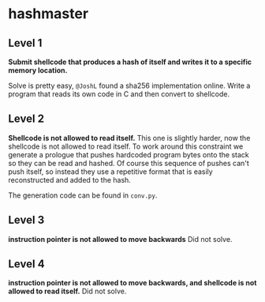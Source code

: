 # hashmaster

## Level 1
**Submit shellcode that produces a hash of itself and writes it to a specific memory location.**

Solve is pretty easy, `@JoshL` found a sha256 implementation online. Write a program that reads its own code in C and then convert to shellcode.

## Level 2
**Shellcode is not allowed to read itself.**
This one is slightly harder, now the shellcode is not allowed to read itself. To work around this constraint we generate a prologue that pushes hardcoded program bytes onto the stack so they can be read and hashed. Of course this sequence of pushes can't push itself, so instead they use a repetitive format that is easily reconstructed and added to the hash.

The generation code can be found in `conv.py`.

## Level 3
**instruction pointer is not allowed to move backwards**
Did not solve.

## Level 4
**instruction pointer is not allowed to move backwards, and shellcode is not allowed to read itself.**
Did not solve.
